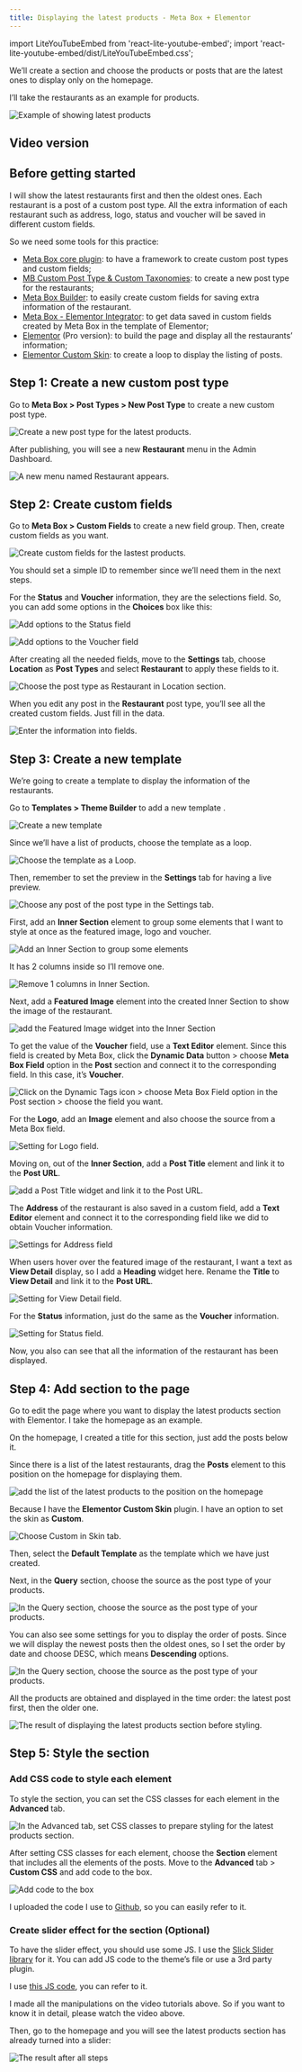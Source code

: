```yaml
---
title: Displaying the latest products - Meta Box + Elementor
---
```


import LiteYouTubeEmbed from 'react-lite-youtube-embed';
import 'react-lite-youtube-embed/dist/LiteYouTubeEmbed.css';

We’ll create a section and choose the products or posts that are the latest ones to display only on the homepage.

I’ll take the restaurants as an example for products.

![Example of showing latest products](https://i.imgur.com/9K0bmI2.gif)

## Video version

<LiteYouTubeEmbed id='KvYfEO-X4OA' />

## Before getting started

I will show the latest restaurants first and then the oldest ones. Each restaurant is a post of a custom post type. All the extra information of each restaurant such as address, logo, status and voucher will be saved in different custom fields.

So we need some tools for this practice:

* [Meta Box core plugin](https://metabox.io/): to have a framework to create custom post types and custom fields;
* [MB Custom Post Type & Custom Taxonomies](https://metabox.io/plugins/custom-post-type/): to create a new post type for the restaurants;
* [Meta Box Builder](https://metabox.io/plugins/meta-box-builder/): to easily create custom fields for saving extra information of the restaurant.
* [Meta Box - Elementor Integrator](https://metabox.io/plugins/mb-elementor-integrator/): to get data saved in custom fields created by Meta Box in the template of Elementor;
* [Elementor](https://elementor.com/) (Pro version): to build the page and display all the restaurants’ information;
* [Elementor Custom Skin](https://wordpress.org/plugins/ele-custom-skin/): to create a loop to display the listing of posts.

## Step 1: Create a new custom post type

Go to **Meta Box > Post Types > New Post Type** to create a new custom post type.

![Create a new post type for the latest products.](https://i.imgur.com/E0PpYjv.png)

After publishing, you will see a new **Restaurant** menu in the Admin Dashboard.

![A new menu named Restaurant appears.](https://i.imgur.com/YTbt5ZN.png)

## Step 2: Create custom fields

Go to **Meta Box > Custom Fields** to create a new field group. Then, create custom fields as you want.

![Create custom fields for the lastest products.](https://i.imgur.com/hn36nQr.png)

You should set a simple ID to remember since we’ll need them in the next steps.

For the **Status** and **Voucher** information, they are the selections field. So, you can add some options in the **Choices** box like this:

![Add options to the Status field](https://i.imgur.com/miN7Qny.png)

![Add options to the Voucher field](https://i.imgur.com/cZ2IKzD.png)

After creating all the needed fields, move to the **Settings** tab, choose **Location** as **Post Types** and select **Restaurant** to apply these fields to it.

![Choose the post type as Restaurant in Location section.](https://i.imgur.com/gvr0cBD.png)

When you edit any post in the **Restaurant** post type, you’ll see all the created custom fields. Just fill in the data.

![Enter the information into fields.](https://i.imgur.com/qm8DIgf.png)

## Step 3: Create a new template

We’re going to create a template to display the information of the restaurants.

Go to **Templates > Theme Builder** to add a new template .

![Create a new template](https://i.imgur.com/SHuMxdU.png)

Since we’ll have a list of products, choose the template as a loop.

![Choose the template as a Loop.](https://i.imgur.com/tie34CB.png)

Then, remember to set the preview in the **Settings** tab for having a live preview.

![Choose any post of the post type in the Settings tab.](https://i.imgur.com/q3mtdsr.png)

First, add an **Inner Section** element to group some elements that I want to style at once as the featured image, logo and voucher.

![Add an Inner Section to group some elements](https://i.imgur.com/EDvUikT.png)

It has 2 columns inside so I’ll remove one.

![Remove 1 columns in Inner Section.](https://i.imgur.com/nxj2Crh.png)

Next, add a **Featured Image** element into the created Inner Section to show the image of the restaurant.

![add the Featured Image widget into the Inner Section](https://i.imgur.com/n5uCzxR.png)

To get the value of the **Voucher** field, use a **Text Editor** element. Since this field is created by Meta Box, click the **Dynamic Data** button > choose **Meta Box Field** option in the **Post** section and connect it to the corresponding field. In this case, it’s **Voucher**.

![Click on the Dynamic Tags icon > choose Meta Box Field option in the Post section > choose the field you want.](https://i.imgur.com/RkTFBT6.gif)

For the **Logo**, add an **Image** element and also choose the source from a Meta Box field.

![Setting for Logo field.](https://i.imgur.com/MbN8a8r.gif)

Moving on, out of the **Inner Section**, add a **Post Title** element and link it to the **Post URL**.

![add a Post Title widget and link it to the Post URL.](https://i.imgur.com/ls4qZKm.gif)

The **Address** of the restaurant is also saved in a custom field, add a **Text Editor** element and connect it to the corresponding field like we did to obtain Voucher information.

![Settings for Address field](https://i.imgur.com/q9HEYCe.gif)

When users hover over the featured image of the restaurant, I want a text as **View Detail** display, so I add a **Heading** widget here. Rename the **Title** to **View Detail** and link it to the 
**Post URL**.

![Setting for View Detail field.](https://i.imgur.com/dXaufUA.gif)

For the **Status** information, just do the same as the **Voucher** information.

![Setting for Status field.](https://i.imgur.com/zBqWBsP.gif)

Now, you also can see that all the information of the restaurant has been displayed.

## Step 4: Add section to the page

Go to edit the page where you want to display the latest products section with Elementor. I take the homepage as an example.

On the homepage, I created a title for this section, just add the posts below it.

Since there is a list of the latest restaurants, drag the **Posts** element to this position on the homepage for displaying them.

![add the list of the latest products to the position on the homepage](https://i.imgur.com/j5mZjaD.png)

Because I have the **Elementor Custom Skin** plugin. I have an option to set the skin as **Custom**.

![Choose Custom in Skin tab.](https://i.imgur.com/YEEMx3s.png)

Then, select the **Default Template** as the template which we have just created.

Next, in the **Query** section, choose the source as the post type of your products.

![In the Query section, choose the source as the post type of your products.](https://i.imgur.com/BoTDDnq.png)

You can also see some settings for you to display the order of posts. Since we will display the newest posts then the oldest ones, so I set the order by date and choose DESC, which means **Descending** options.

![In the Query section, choose the source as the post type of your products.](https://i.imgur.com/9rh4I3B.png)

All the products are obtained and displayed in the time order: the latest post first, then the older one.

![The result of displaying the latest products section before styling.](https://i.imgur.com/tb3kVVQ.png)

## Step 5: Style the section

### Add CSS code to style each element

To style the section, you can set the CSS classes for each element in the **Advanced** tab.

![In the Advanced tab, set CSS classes to prepare styling for the latest products section.](https://i.imgur.com/V1ONafz.gif)

After setting CSS classes for each element, choose the **Section** element that includes all the elements of the posts. Move to the **Advanced** tab > **Custom CSS** and add code to the box.

![Add code to the box](https://i.imgur.com/aMXgVuT.png)

I uploaded the code I use to [Github](https://github.com/wpmetabox/tutorials/blob/master/display-latest-posts-with-Elementor/custom.css), so you can easily refer to it.

### Create slider effect for the section (Optional)

To have the slider effect, you should use some JS. I use the [Slick Slider library](https://github.com/kenwheeler/slick/tree/master/slick) for it. You can add JS code to the theme’s file or use a 3rd party plugin.

I use [this JS code](https://github.com/kenwheeler/slick/blob/master/slick/slick.min.js), you can refer to it.

I made all the manipulations on the video tutorials above. So if you want to know it in detail, please watch the video above.

Then, go to the homepage and you will see the latest products section has already turned into a slider:

![The result after all steps](https://i.imgur.com/26ZajWu.png)

